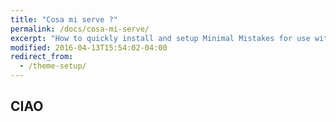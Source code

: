 ```yaml
---
title: "Cosa mi serve ?"
permalink: /docs/cosa-mi-serve/
excerpt: "How to quickly install and setup Minimal Mistakes for use with GitHub Pages."
modified: 2016-04-13T15:54:02-04:00
redirect_from:
  - /theme-setup/
---
```


## CIAO

